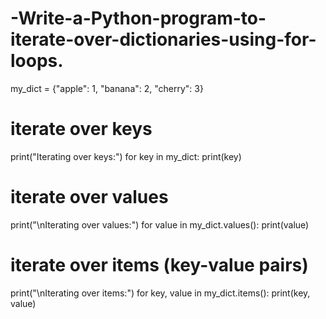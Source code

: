 # -Write-a-Python-program-to-iterate-over-dictionaries-using-for-loops.

my_dict = {"apple": 1, "banana": 2, "cherry": 3}
# iterate over keys
print("Iterating over keys:")
for key in my_dict:
 print(key)
# iterate over values
print("\nIterating over values:")
for value in my_dict.values():
 print(value)
# iterate over items (key-value pairs)
print("\nIterating over items:")
for key, value in my_dict.items():
 print(key, value)
